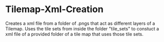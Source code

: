 # Tilemap-Xml-Creation
Creates a xml file from a folder of .pngs that act as different layers of a Tilemap.
Uses the tile sets from inside the folder "tile_sets" to constuct a xml file of a provided folder of a tile map that uses those tile sets.

